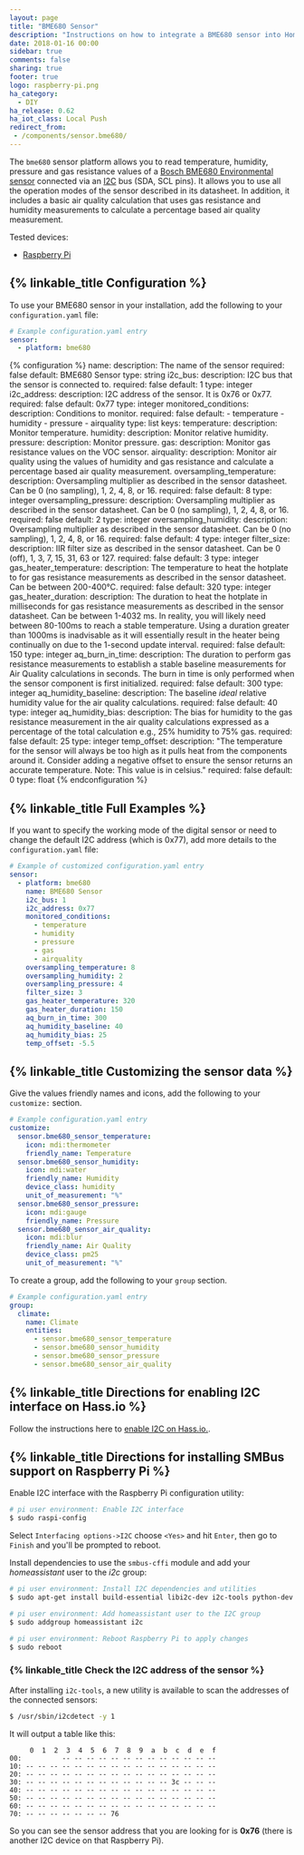 ```yaml
---
layout: page
title: "BME680 Sensor"
description: "Instructions on how to integrate a BME680 sensor into Home Assistant."
date: 2018-01-16 00:00
sidebar: true
comments: false
sharing: true
footer: true
logo: raspberry-pi.png
ha_category:
  - DIY
ha_release: 0.62
ha_iot_class: Local Push
redirect_from:
 - /components/sensor.bme680/
---
```


The `bme680` sensor platform allows you to read temperature, humidity, pressure and gas resistance values of a [Bosch BME680 Environmental sensor](https://cdn-shop.adafruit.com/product-files/3660/BME680.pdf) connected via an [I2C](https://en.wikipedia.org/wiki/I²C) bus (SDA, SCL pins). It allows you to use all the operation modes of the sensor described in its datasheet. In addition, it includes a basic air quality calculation that uses gas resistance and humidity measurements to calculate a percentage based air quality measurement.

Tested devices:

- [Raspberry Pi](https://www.raspberrypi.org/)

## {% linkable_title Configuration %}

To use your BME680 sensor in your installation, add the following to your `configuration.yaml` file:

```yaml
# Example configuration.yaml entry
sensor:
  - platform: bme680
```

{% configuration %}
name:
  description: The name of the sensor
  required: false
  default: BME680 Sensor
  type: string
i2c_bus:
  description: I2C bus that the sensor is connected to.
  required: false
  default: 1
  type: integer
i2c_address:
  description: I2C address of the sensor. It is 0x76 or 0x77.
  required: false
  default: 0x77
  type: integer
monitored_conditions:
  description: Conditions to monitor.
  required: false
  default:
    - temperature
    - humidity
    - pressure
    - airquality
  type: list
  keys:
    temperature:
      description: Monitor temperature.
    humidity:
      description: Monitor relative humidity.
    pressure:
      description: Monitor pressure.
    gas:
      description: Monitor gas resistance values on the VOC sensor.
    airquality:
      description: Monitor air quality using the values of humidity and gas resistance and calculate a percentage based air quality measurement.
oversampling_temperature:
  description: Oversampling multiplier as described in the sensor datasheet. Can be 0 (no sampling), 1, 2, 4, 8, or 16.
  required: false
  default: 8
  type: integer
oversampling_pressure:
  description: Oversampling multiplier as described in the sensor datasheet. Can be 0 (no sampling), 1, 2, 4, 8, or 16.
  required: false
  default: 2
  type: integer
oversampling_humidity:
  description: Oversampling multiplier as described in the sensor datasheet. Can be 0 (no sampling), 1, 2, 4, 8, or 16.
  required: false
  default: 4
  type: integer
filter_size:
  description: IIR filter size as described in the sensor datasheet. Can be 0 (off), 1, 3, 7, 15, 31, 63 or 127.
  required: false
  default: 3
  type: integer
gas_heater_temperature:
  description: The temperature to heat the hotplate to for gas resistance measurements as described in the sensor datasheet.  Can be between 200-400&deg;C.
  required: false
  default: 320
  type: integer
gas_heater_duration:
  description: The duration to heat the hotplate in milliseconds for gas resistance measurements as described in the sensor datasheet.  Can be between 1-4032 ms. In reality, you will likely need between 80-100ms to reach a stable temperature.  Using a duration greater than 1000ms is inadvisable as it will essentially result in the heater being continually on due to the 1-second update interval.
  required: false
  default: 150
  type: integer
aq_burn_in_time:
  description: The duration to perform gas resistance measurements to establish a stable baseline measurements for Air Quality calculations in seconds. The burn in time is only performed when the sensor component is first initialized.
  required: false
  default: 300
  type: integer
aq_humidity_baseline:
  description: The baseline *ideal* relative humidity value for the air quality calculations.
  required: false
  default: 40
  type: integer
aq_humidity_bias:
  description: The bias for humidity to the gas resistance measurement in the air quality calculations expressed as a percentage of the total calculation e.g., 25% humidity to 75% gas.
  required: false
  default: 25
  type: integer
temp_offset:
  description: "The temperature for the sensor will always be too high as it pulls heat from the components around it.  Consider adding a negative offset to ensure the sensor returns an accurate temperature. Note: This value is in celsius."
  required: false
  default: 0
  type: float
{% endconfiguration %}

## {% linkable_title Full Examples %}

If you want to specify the working mode of the digital sensor or need to change the default I2C address (which is 0x77), add more details to the `configuration.yaml` file:

```yaml
# Example of customized configuration.yaml entry
sensor:
  - platform: bme680
    name: BME680 Sensor
    i2c_bus: 1
    i2c_address: 0x77
    monitored_conditions:
      - temperature
      - humidity
      - pressure
      - gas
      - airquality
    oversampling_temperature: 8
    oversampling_humidity: 2
    oversampling_pressure: 4
    filter_size: 3
    gas_heater_temperature: 320
    gas_heater_duration: 150
    aq_burn_in_time: 300
    aq_humidity_baseline: 40
    aq_humidity_bias: 25
    temp_offset: -5.5
```

## {% linkable_title Customizing the sensor data %}

Give the values friendly names and icons, add the following to your `customize:` section.

```yaml
# Example configuration.yaml entry
customize:
  sensor.bme680_sensor_temperature:
    icon: mdi:thermometer
    friendly_name: Temperature
  sensor.bme680_sensor_humidity:
    icon: mdi:water
    friendly_name: Humidity
    device_class: humidity
    unit_of_measurement: "%"
  sensor.bme680_sensor_pressure:
    icon: mdi:gauge
    friendly_name: Pressure
  sensor.bme680_sensor_air_quality:
    icon: mdi:blur
    friendly_name: Air Quality
    device_class: pm25
    unit_of_measurement: "%"
```

To create a group, add the following to your `group` section.

```yaml
# Example configuration.yaml entry
group:
  climate:
    name: Climate
    entities:
      - sensor.bme680_sensor_temperature
      - sensor.bme680_sensor_humidity
      - sensor.bme680_sensor_pressure
      - sensor.bme680_sensor_air_quality
```

## {% linkable_title Directions for enabling I2C interface on Hass.io %}

Follow the instructions here to [enable I2C on Hass.io.](/hassio/enable_i2c/).

## {% linkable_title Directions for installing SMBus support on Raspberry Pi %}

Enable I2C interface with the Raspberry Pi configuration utility:

```bash
# pi user environment: Enable I2C interface
$ sudo raspi-config
```

Select `Interfacing options->I2C` choose `<Yes>` and hit `Enter`, then go to `Finish` and you'll be prompted to reboot.

Install dependencies to use the `smbus-cffi` module and add your _homeassistant_ user to the _i2c_ group:

```bash
# pi user environment: Install I2C dependencies and utilities
$ sudo apt-get install build-essential libi2c-dev i2c-tools python-dev libffi-dev

# pi user environment: Add homeassistant user to the I2C group
$ sudo addgroup homeassistant i2c

# pi user environment: Reboot Raspberry Pi to apply changes
$ sudo reboot
```

### {% linkable_title Check the I2C address of the sensor %}

After installing `i2c-tools`, a new utility is available to scan the addresses of the connected sensors:

```bash
$ /usr/sbin/i2cdetect -y 1
```

It will output a table like this:
```text
     0  1  2  3  4  5  6  7  8  9  a  b  c  d  e  f
00:          -- -- -- -- -- -- -- -- -- -- -- -- --
10: -- -- -- -- -- -- -- -- -- -- -- -- -- -- -- --
20: -- -- -- -- -- -- -- -- -- -- -- -- -- -- -- --
30: -- -- -- -- -- -- -- -- -- -- -- -- 3c -- -- --
40: -- -- -- -- -- -- -- -- -- -- -- -- -- -- -- --
50: -- -- -- -- -- -- -- -- -- -- -- -- -- -- -- --
60: -- -- -- -- -- -- -- -- -- -- -- -- -- -- -- --
70: -- -- -- -- -- -- -- 76
```

So you can see the sensor address that you are looking for is **0x76** (there is another I2C device on that Raspberry Pi).
